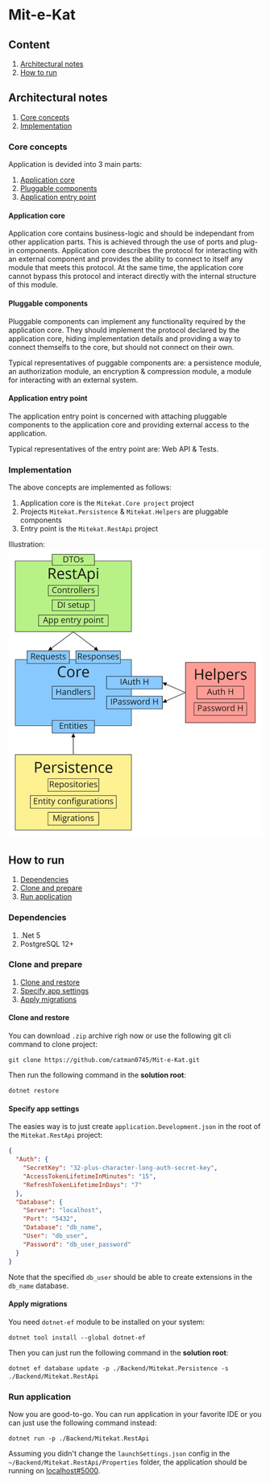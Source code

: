 # Mit-e-Kat

## Content

1. [Architectural notes](#Architectural-notes)
2. [How to run](#How-to-run)

## Architectural notes

1. [Core concepts](#Core-concepts)
2. [Implementation](#Implementation)

### Core concepts

Application is devided into 3 main parts:
1. [Application core](#Application-core)
2. [Pluggable components](#Pluggable-components)
3. [Application entry point](#Application-entry-point)

#### Application core

Application core contains business-logic and should be independant from other
application parts. This is achieved through the use of ports and plug-in
components. Application core describes the protocol for interacting with an
external component and provides the ability to connect to itself any module that
meets this protocol. At the same time, the application core cannot bypass this
protocol and interact directly with the internal structure of this module.

#### Pluggable components

Pluggable components can implement any functionality required by the application
core. They should implement the protocol declared by the application core,
hiding implementation details and providing a way to connect themselfs to the
core, but should not connect on their own.

Typical representatives of puggable components are: a persistence module, an
authorization module, an encryption & compression module, a module for
interacting with an external system.

#### Application entry point

The application entry point is concerned with attaching pluggable components to
the application core and providing external access to the application.

Typical representatives of the entry point are: Web API & Tests.

### Implementation

The above concepts are implemented as follows:
1. Application core is the `Mitekat.Core project` project
2. Projects `Mitekat.Persistence` & `Mitekat.Helpers` are pluggable components
3. Entry point is the `Mitekat.RestApi` project

Illustration:
![Project Diagram](github/Project%20Diagram.jpg)

## How to run

1. [Dependencies](#Dependencies)
2. [Clone and prepare](#Clone-and-restore)
3. [Run application](#Run-application)

### Dependencies

1. .Net 5
2. PostgreSQL 12+

### Clone and prepare

1. [Clone and restore](#Clone-and-restore)
2. [Specify app settings](#Specify-app-settings)
3. [Apply migrations](#Apply-migrations)

#### Clone and restore

You can download `.zip` archive righ now or use the following git cli command to
clone project:
```
git clone https://github.com/catman0745/Mit-e-Kat.git
```

Then run the following command in the **solution root**:
```
dotnet restore
```

#### Specify app settings

The easies way is to just create `application.Development.json` in the root of
the `Mitekat.RestApi` project:
```json
{
  "Auth": {
    "SecretKey": "32-plus-character-long-auth-secret-key",
    "AccessTokenLifetimeInMinutes": "15",
    "RefreshTokenLifetimeInDays": "7"
  },
  "Database": {
    "Server": "localhost",
    "Port": "5432",
    "Database": "db_name",
    "User": "db_user",
    "Password": "db_user_password"
  }
}
```
Note that the specified `db_user` should be able to create extensions in the
`db_name` database.

#### Apply migrations

You need `dotnet-ef` module to be installed on your system:
```
dotnet tool install --global dotnet-ef
```

Then you can just run the following command in the **solution root**:
```
dotnet ef database update -p ./Backend/Mitekat.Persistence -s ./Backend/Mitekat.RestApi
```

### Run application

Now you are good-to-go. You can run application in your favorite IDE or you can
just use the following command instead:
```
dotnet run -p ./Backend/Mitekat.RestApi
```

Assuming you didn't change the `launchSettings.json` config in the
`~/Backend/Mitekat.RestApi/Properties` folder, the application should be running
on [localhost#5000](http://localhost:5000).
